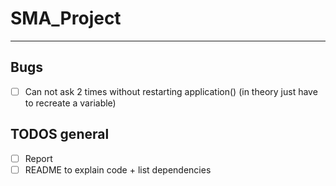 # SMA_Project

---


## Bugs

- [ ] Can not ask 2 times without restarting application()
    (in theory just have to recreate a variable)


## TODOS general

- [ ] Report
- [ ] README to explain code + list dependencies
